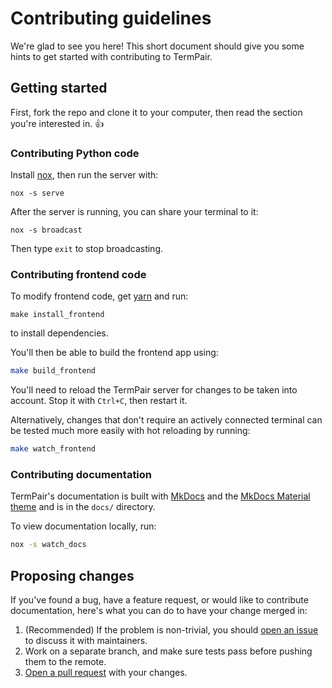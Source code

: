 # Contributing guidelines

We're glad to see you here! This short document should give you some hints to get started with contributing to TermPair.

## Getting started

First, fork the repo and clone it to your computer, then read the section you're interested in. 👍

### Contributing Python code

Install [nox](https://pypi.org/project/nox/), then run the server with:

```
nox -s serve
```

After the server is running, you can share your terminal to it:
```
nox -s broadcast
```
Then type `exit` to stop broadcasting.


### Contributing frontend code

To modify frontend code, get [yarn](https://yarnpkg.com/en/) and run:

```
make install_frontend
```

to install dependencies.

You'll then be able to build the frontend app using:

```bash
make build_frontend
```

You'll need to reload the TermPair server for changes to be taken into account. Stop it with `Ctrl+C`, then restart it.

Alternatively, changes that don't require an actively connected terminal can be tested much more easily with hot reloading by running:

```bash
make watch_frontend
```

### Contributing documentation

TermPair's documentation is built with [MkDocs](https://www.mkdocs.org) and the [MkDocs Material theme](https://squidfunk.github.io/mkdocs-material/) and is in the `docs/` directory.

To view documentation locally, run:

```bash
nox -s watch_docs
```

## Proposing changes

If you've found a bug, have a feature request, or would like to contribute documentation, here's what you can do to have your change merged in:

1. (Recommended) If the problem is non-trivial, you should [open an issue][issue] to discuss it with maintainers.
2. Work on a separate branch, and make sure tests pass before pushing them to the remote.
3. [Open a pull request][pr] with your changes.

[issue]: https://github.com/cs01/termpair/issues/new
[pr]: https://github.com/cs01/termpair/compare
